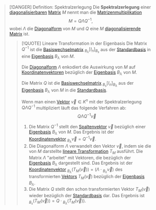> [!DANGER] Definition: Spektralzerlegung
> Die **Spektralzerlegung** einer [diagonalisierbaren](Spektralzerlegung/Diagonalisierbarkeit.md) [Matrix](../../Quadratische%20Matrix.md) $M$ nennt man die [Matrizenmultiplikation](../../../Matrizenoperationen/Multiplikation%20von%20Matrizen.md)
> $$M = Q \Lambda Q^{-1},$$
> wobei $\Lambda$ die [Diagonalform](Spektralzerlegung/Diagonalisierbarkeit.md) von $M$ und $Q$ eine $M$ [diagonalisierende Matrix](Spektralzerlegung/Diagonalisierbarkeit.md) ist.
> 
> > [!QUOTE] Lineare Transformation in der Eigenbasis 
> > Die Matrix $Q^{-1}$ ist die [Basiswechselmatrix](../../../../Abstrakte%20lineare%20Algebra/Basis/Basiswechsel.md) ${}_{B_\lambda}[I_n]_{B_s}$ aus der [Standardbasis](../../../../Vektoren%20als%20Matrizen/Standardbasis.md) in eine [Eigenbasis](Eigenbasis.md) $B_\lambda$ von $M$.
> > 
> > Die [Diagonalform](Spektralzerlegung/Diagonalisierbarkeit.md) $\Lambda$ enkodiert die Auswirkung von $M$ auf [Koordinatenvektoren](../../../../Abstrakte%20lineare%20Algebra/Basis/Koordinatenvektor.md) bezüglich der [Eigenbasis](Eigenbasis.md) $B_\lambda$ von $M$.
> > 
> > Die Matrix $Q$ ist die [Basiswechselmatrix](../../../../Abstrakte%20lineare%20Algebra/Basis/Basiswechsel.md) ${}_{B_s}[I_n]_{B_\lambda}$ aus der [Eigenbasis](Eigenbasis.md) $B_\lambda$ von $M$ in die [Standardbasis](../../../../Vektoren%20als%20Matrizen/Standardbasis.md).
> > 
> > Wenn man einen [Vektor](../../../../Vektoren%20als%20Matrizen/Spaltenvektor.md) $\vec{v} \in K^n$ mit der Spektralzerlegung $Q \Lambda Q^{-1}$ multipliziert läuft das folgende Verfahren ab:
> > $$Q\Lambda Q^{-1}\vec{v}$$
> > 1. Die Matrix $Q^{-1}$ stellt den [Spaltenvektor](../../../../Vektoren%20als%20Matrizen/Spaltenvektor.md) $\vec{v}$ bezüglich einer [Eigenbasis](Eigenbasis.md) $B_\lambda$ von $M$. Das Ergebnis ist der [Koordinatenvektor](../../../../Abstrakte%20lineare%20Algebra/Basis/Koordinatenvektor.md) ${}_{B_\lambda}\vec{v} = Q^{-1}\vec{v}$.
> > 2. Die Diagonalform $\Lambda$ verwandelt den Vektor $\vec{v}$, indem sie die von $M$ darstellte [lineare Transformation](../../../../Abstrakte%20lineare%20Algebra/Lineare%20Transformationen/Lineare%20Transformation.md) $T_M$ ausführt. Die Matrix $\Lambda$ "arbeitet" mit Vektoren, die bezüglich der [Eigenbasis](Eigenbasis.md) $B_\lambda$ dargestellt sind. Das Ergebnis ist der [Koordinatenvektor](../../../../Abstrakte%20lineare%20Algebra/Basis/Koordinatenvektor.md) ${}_{B_\lambda}(T_M(\vec{v})) = (\Lambda\cdot {}_{B_\lambda}\vec{v})$ des transformierten [Vektors](../../../../Vektoren%20als%20Matrizen/Spaltenvektor.md) $T_M(\vec{v})$ bezüglich der [Eigenbasis](Eigenbasis.md) $B_\lambda$.
> > 3. Die Matrix $Q$ stellt den schon transformierten Vektor $T_M(\vec{v})$ wieder bezüglich der [Standardbasis](../../../../Vektoren%20als%20Matrizen/Standardbasis.md) dar. Das Ergebnis ist ${}_{B_s}(T_M(\vec{v})) = Q\cdot {}_{B_\lambda}(T_M(\vec{v}))$.